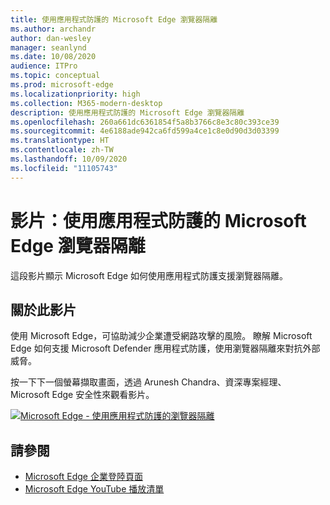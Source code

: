 ```yaml
---
title: 使用應用程式防護的 Microsoft Edge 瀏覽器隔離
ms.author: archandr
author: dan-wesley
manager: seanlynd
ms.date: 10/08/2020
audience: ITPro
ms.topic: conceptual
ms.prod: microsoft-edge
ms.localizationpriority: high
ms.collection: M365-modern-desktop
description: 使用應用程式防護的 Microsoft Edge 瀏覽器隔離
ms.openlocfilehash: 260a661dc6361854f5a8b3766c8e3c80c393ce39
ms.sourcegitcommit: 4e6188ade942ca6fd599a4ce1c8e0d90d3d03399
ms.translationtype: HT
ms.contentlocale: zh-TW
ms.lasthandoff: 10/09/2020
ms.locfileid: "11105743"
---
```

# 影片：使用應用程式防護的 Microsoft Edge 瀏覽器隔離

這段影片顯示 Microsoft Edge 如何使用應用程式防護支援瀏覽器隔離。

## 關於此影片

使用 Microsoft Edge，可協助減少企業遭受網路攻擊的風險。 瞭解 Microsoft Edge 如何支援 Microsoft Defender 應用程式防護，使用瀏覽器隔離來對抗外部威脅。

按一下下一個螢幕擷取畫面，透過 Arunesh Chandra、資深專案經理、Microsoft Edge 安全性來觀看影片。

[![Microsoft Edge - 使用應用程式防護的瀏覽器隔離](https://res.cloudinary.com/marcomontalbano/image/upload/v1602180267/video_to_markdown/images/youtube--zQjaRqNXMqw-c05b58ac6eb4c4700831b2b3070cd403.jpg)](https://www.youtube.com/watch?v=zQjaRqNXMqw&t=3s "Microsoft Edge - Browser isolation using Application Guard")

## 請參閱

- [Microsoft Edge 企業登陸頁面](https://aka.ms/EdgeEnterprise)
- [Microsoft Edge YouTube 播放清單](https://www.youtube.com/playlist?list=PLXtHYVsvn_b-uXh1tMeYpT-0iD8tD3tFy)